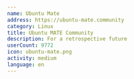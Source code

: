```yaml
---
name: Ubuntu Mate
address: https://ubuntu-mate.community
category: Linux
title: Ubuntu MATE Community
description: For a retrospective future
userCount: 9772
icon: ubuntu-mate.png
activity: medium
language: en
---
```

